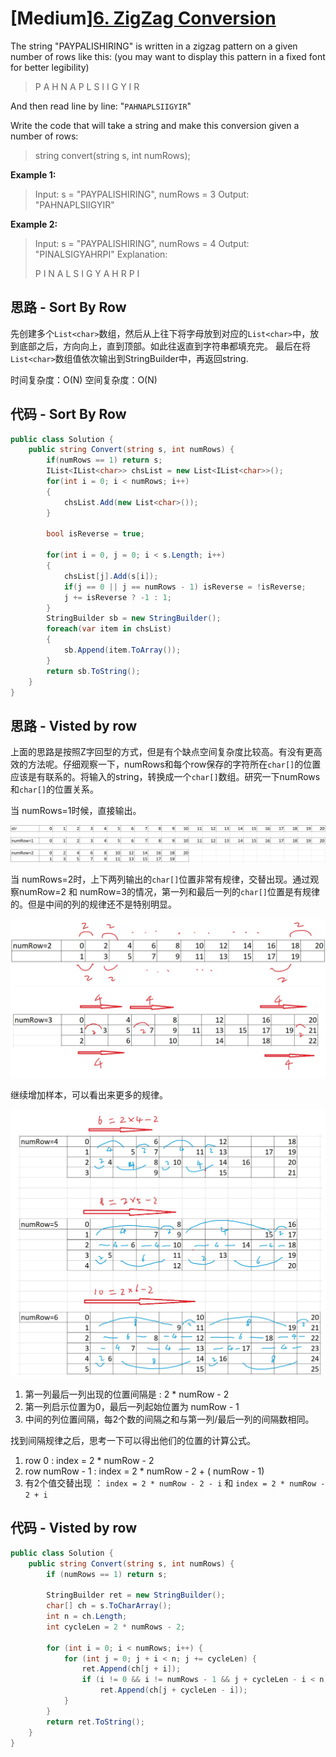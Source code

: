 # [Medium][6. ZigZag Conversion](https://leetcode.com/problems/zigzag-conversion/)

The string "PAYPALISHIRING" is written in a zigzag pattern on a given number of rows like this: (you may want to display this pattern in a fixed font for better legibility)

> P   A   H   N
> A P L S I I G
> Y   I   R

And then read line by line: "`PAHNAPLSIIGYIR`"

Write the code that will take a string and make this conversion given a number of rows:

> string convert(string s, int numRows);

**Example 1:**

> Input: s = "PAYPALISHIRING", numRows = 3
> Output: "PAHNAPLSIIGYIR"

**Example 2:**

> Input: s = "PAYPALISHIRING", numRows = 4
> Output: "PINALSIGYAHRPI"
> Explanation:
>
> P     I    N
> A   L S  I G
> Y A   H R
> P     I

## 思路 - Sort By Row

先创建多个`List<char>`数组，然后从上往下将字母放到对应的`List<char>`中，放到底部之后，方向向上，直到顶部。如此往返直到字符串都填充完。
最后在将`List<char>`数组值依次输出到StringBuilder中，再返回string.

时间复杂度：O(N)
空间复杂度：O(N)

## 代码 - Sort By Row

```csharp
public class Solution {
    public string Convert(string s, int numRows) {
        if(numRows == 1) return s;
        IList<IList<char>> chsList = new List<IList<char>>();
        for(int i = 0; i < numRows; i++)
        {
            chsList.Add(new List<char>());
        }

        bool isReverse = true;

        for(int i = 0, j = 0; i < s.Length; i++)
        {
            chsList[j].Add(s[i]);
            if(j == 0 || j == numRows - 1) isReverse = !isReverse;
            j += isReverse ? -1 : 1;
        }
        StringBuilder sb = new StringBuilder();
        foreach(var item in chsList)
        {
            sb.Append(item.ToArray());
        }
        return sb.ToString();
    }
}
```

## 思路 - Visted by row

上面的思路是按照Z字回型的方式，但是有个缺点空间复杂度比较高。有没有更高效的方法呢。仔细观察一下，numRows和每个row保存的字符所在`char[]`的位置应该是有联系的。将输入的string，转换成一个`char[]`数组。研究一下numRows和`char[]`的位置关系。

当 numRows=1时候，直接输出。

![img](image\figure1.jpg)

当 numRows=2时，上下两列输出的`char[]`位置非常有规律，交替出现。通过观察numRow=2 和 numRow=3的情况，第一列和最后一列的`char[]`位置是有规律的。但是中间的列的规律还不是特别明显。

![img](image\figure2.jpg)
![img](image\figure3.jpg)

继续增加样本，可以看出来更多的规律。

![img](image\figure4.jpg)

1. 第一列最后一列出现的位置间隔是 : 2 * numRow - 2
2. 第一列启示位置为0，最后一列起始位置为 numRow - 1
3. 中间的列位置间隔，每2个数的间隔之和与第一列/最后一列的间隔数相同。

找到间隔规律之后，思考一下可以得出他们的位置的计算公式。

1. row 0 : index =  2 * numRow - 2
2. row numRow - 1 : index = 2 * numRow - 2 + ( numRow - 1)
3. 有2个值交替出现 ： `index = 2 * numRow - 2 - i` 和 `index = 2 * numRow - 2 + i`

## 代码 - Visted by row

```csharp
public class Solution {
    public string Convert(string s, int numRows) {
        if (numRows == 1) return s;

        StringBuilder ret = new StringBuilder();
        char[] ch = s.ToCharArray();
        int n = ch.Length;
        int cycleLen = 2 * numRows - 2;

        for (int i = 0; i < numRows; i++) {
            for (int j = 0; j + i < n; j += cycleLen) {
                ret.Append(ch[j + i]);
                if (i != 0 && i != numRows - 1 && j + cycleLen - i < n)
                    ret.Append(ch[j + cycleLen - i]);
            }
        }
        return ret.ToString();
    }
}

```
